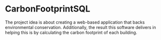 # CarbonFootprintSQL
The project idea is about creating a web-based application that backs environmental conservation. Additionally, the result this software delivers in helping this is by calculating the carbon footprint of each building.
